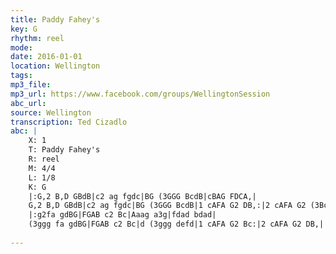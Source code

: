 ```yaml
---
title: Paddy Fahey's
key: G
rhythm: reel
mode: 
date: 2016-01-01
location: Wellington
tags:
mp3_file: 
mp3_url: https://www.facebook.com/groups/WellingtonSession
abc_url: 
source: Wellington
transcription: Ted Cizadlo
abc: |
    X: 1
    T: Paddy Fahey's
    R: reel
    M: 4/4
    L: 1/8
    K: G
    |:G,2 B,D GBdB|c2 ag fgdc|BG (3GGG BcdB|cBAG FDCA,|
    G,2 B,D GBdB|c2 ag fgdc|BG (3GGG BcdB|1 cAFA G2 DB,:|2 cAFA G2 (3Bcd||
    |:g2fa gdBG|FGAB c2 Bc|Aaag a3g|fdad bdad|
    (3ggg fa gdBG|FGAB c2 Bc|d (3ggg defd|1 cAFA G2 Bc:|2 cAFA G2 DB,||
    
---
```


